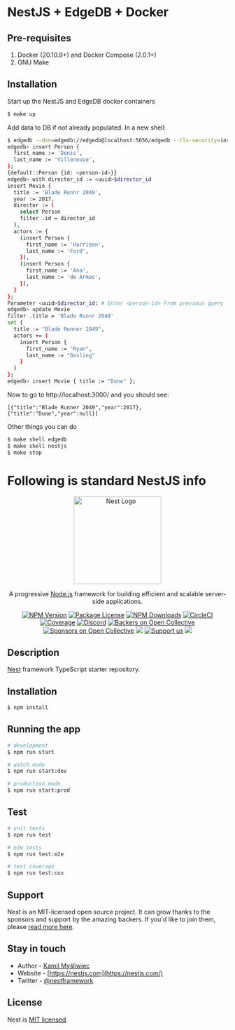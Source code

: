 # NestJS + EdgeDB + Docker

## Pre-requisites
1. Docker (20.10.9+) and Docker Compose (2.0.1+)
2. GNU Make

## Installation

Start up the NestJS and EdgeDB docker containers
```bash
$ make up
```

Add data to DB if not already populated. In a new shell:
```bash
$ edgedb --dsn=edgedb://edgedb@localhost:5656/edgedb --tls-security=insecure
edgedb> insert Person {
  first_name := 'Denis',
  last_name := 'Villeneuve',
};
{default::Person {id: <person-id>}}
edgedb> with director_id := <uuid>$director_id
insert Movie {
  title := 'Blade Runnr 2049',
  year := 2017,
  director := (
    select Person
    filter .id = director_id
  ),
  actors := {
    (insert Person {
      first_name := 'Harrison',
      last_name := 'Ford',
    }),
    (insert Person {
      first_name := 'Ana',
      last_name := 'de Armas',
    }),
  }
};
Parameter <uuid>$director_id: # Enter <person-id> From previous query
edgedb> update Movie
filter .title = 'Blade Runnr 2049'
set {
  title := "Blade Runner 2049",
  actors += (
    insert Person {
      first_name := "Ryan",
      last_name := "Gosling"
    }
  )
};
edgedb> insert Movie { title := "Dune" };
```
Now to go to http://localhost:3000/ and you should see:

```
[{"title":"Blade Runner 2049","year":2017},{"title":"Dune","year":null}]
```

Other things you can do
```bash
$ make shell edgedb
$ make shell nestjs
$ make stop
```

# Following is standard NestJS info

<p align="center">
  <a href="http://nestjs.com/" target="blank"><img src="https://nestjs.com/img/logo-small.svg" width="200" alt="Nest Logo" /></a>
</p>

[circleci-image]: https://img.shields.io/circleci/build/github/nestjs/nest/master?token=abc123def456
[circleci-url]: https://circleci.com/gh/nestjs/nest

  <p align="center">A progressive <a href="http://nodejs.org" target="_blank">Node.js</a> framework for building efficient and scalable server-side applications.</p>
    <p align="center">
<a href="https://www.npmjs.com/~nestjscore" target="_blank"><img src="https://img.shields.io/npm/v/@nestjs/core.svg" alt="NPM Version" /></a>
<a href="https://www.npmjs.com/~nestjscore" target="_blank"><img src="https://img.shields.io/npm/l/@nestjs/core.svg" alt="Package License" /></a>
<a href="https://www.npmjs.com/~nestjscore" target="_blank"><img src="https://img.shields.io/npm/dm/@nestjs/common.svg" alt="NPM Downloads" /></a>
<a href="https://circleci.com/gh/nestjs/nest" target="_blank"><img src="https://img.shields.io/circleci/build/github/nestjs/nest/master" alt="CircleCI" /></a>
<a href="https://coveralls.io/github/nestjs/nest?branch=master" target="_blank"><img src="https://coveralls.io/repos/github/nestjs/nest/badge.svg?branch=master#9" alt="Coverage" /></a>
<a href="https://discord.gg/G7Qnnhy" target="_blank"><img src="https://img.shields.io/badge/discord-online-brightgreen.svg" alt="Discord"/></a>
<a href="https://opencollective.com/nest#backer" target="_blank"><img src="https://opencollective.com/nest/backers/badge.svg" alt="Backers on Open Collective" /></a>
<a href="https://opencollective.com/nest#sponsor" target="_blank"><img src="https://opencollective.com/nest/sponsors/badge.svg" alt="Sponsors on Open Collective" /></a>
  <a href="https://paypal.me/kamilmysliwiec" target="_blank"><img src="https://img.shields.io/badge/Donate-PayPal-ff3f59.svg"/></a>
    <a href="https://opencollective.com/nest#sponsor"  target="_blank"><img src="https://img.shields.io/badge/Support%20us-Open%20Collective-41B883.svg" alt="Support us"></a>
  <a href="https://twitter.com/nestframework" target="_blank"><img src="https://img.shields.io/twitter/follow/nestframework.svg?style=social&label=Follow"></a>
</p>
  <!--[![Backers on Open Collective](https://opencollective.com/nest/backers/badge.svg)](https://opencollective.com/nest#backer)
  [![Sponsors on Open Collective](https://opencollective.com/nest/sponsors/badge.svg)](https://opencollective.com/nest#sponsor)-->

## Description

[Nest](https://github.com/nestjs/nest) framework TypeScript starter repository.

## Installation

```bash
$ npm install
```

## Running the app

```bash
# development
$ npm run start

# watch mode
$ npm run start:dev

# production mode
$ npm run start:prod
```

## Test

```bash
# unit tests
$ npm run test

# e2e tests
$ npm run test:e2e

# test coverage
$ npm run test:cov
```

## Support

Nest is an MIT-licensed open source project. It can grow thanks to the sponsors and support by the amazing backers. If you'd like to join them, please [read more here](https://docs.nestjs.com/support).

## Stay in touch

- Author - [Kamil Myśliwiec](https://kamilmysliwiec.com)
- Website - [https://nestjs.com](https://nestjs.com/)
- Twitter - [@nestframework](https://twitter.com/nestframework)

## License

Nest is [MIT licensed](LICENSE).
